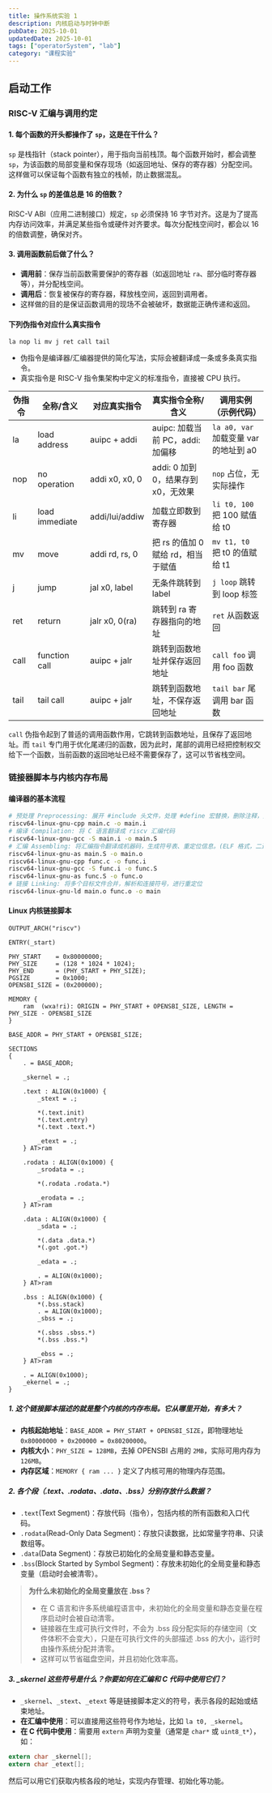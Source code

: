```yaml
---
title: 操作系统实验 1
description: 内核启动与时钟中断
pubDate: 2025-10-01
updatedDate: 2025-10-01
tags: ["operatorSystem", "lab"]
category: "课程实验"
---
```


## 启动工作

### RISC-V 汇编与调用约定

#### 1. 每个函数的开头都操作了 `sp`，这是在干什么？

`sp` 是栈指针（stack pointer），用于指向当前栈顶。每个函数开始时，都会调整 `sp`，为该函数的局部变量和保存现场（如返回地址、保存的寄存器）分配空间。这样做可以保证每个函数有独立的栈帧，防止数据混乱。

#### 2. 为什么 `sp` 的差值总是 16 的倍数？

RISC-V ABI（应用二进制接口）规定，`sp` 必须保持 16 字节对齐。这是为了提高内存访问效率，并满足某些指令或硬件对齐要求。每次分配栈空间时，都会以 16 的倍数调整，确保对齐。

#### 3. 调用函数前后做了什么？

- **调用前**：保存当前函数需要保护的寄存器（如返回地址 `ra`、部分临时寄存器等），并分配栈空间。
- **调用后**：恢复被保存的寄存器，释放栈空间，返回到调用者。
- 这样做的目的是保证函数调用的现场不会被破坏，数据能正确传递和返回。

#### 下列伪指令对应什么真实指令

```riscv
la nop li mv j ret call tail
```

- 伪指令是编译器/汇编器提供的简化写法，实际会被翻译成一条或多条真实指令。
- 真实指令是 RISC-V 指令集架构中定义的标准指令，直接被 CPU 执行。

| 伪指令 | 全称/含义           | 对应真实指令         | 真实指令全称/含义                   | 调用实例（示例代码）                       |
|--------|---------------------|----------------------|--------------------------------------|-------------------------------------------|
| la     | load address        | auipc + addi         | auipc: 加载当前 PC，addi: 加偏移     | `la a0, var` 加载变量 var 的地址到 a0     |
| nop    | no operation        | addi x0, x0, 0       | addi: 0 加到 0，结果存到 x0，无效果  | `nop` 占位，无实际操作                    |
| li     | load immediate      | addi/lui/addiw       | 加载立即数到寄存器                   | `li t0, 100` 把 100 赋值给 t0             |
| mv     | move                | addi rd, rs, 0       | 把 rs 的值加 0 赋给 rd，相当于赋值    | `mv t1, t0` 把 t0 的值赋给 t1             |
| j      | jump                | jal x0, label        | 无条件跳转到 label                   | `j loop` 跳转到 loop 标签                 |
| ret    | return              | jalr x0, 0(ra)       | 跳转到 ra 寄存器指向的地址           | `ret` 从函数返回                          |
| call   | function call       | auipc + jalr         | 跳转到函数地址并保存返回地址         | `call foo` 调用 foo 函数                  |
| tail   | tail call           | auipc + jalr         | 跳转到函数地址，不保存返回地址       | `tail bar` 尾调用 bar 函数                |

`call` 伪指令起到了普适的调用函数作用，它跳转到函数地址，且保存了返回地址。而 `tail` 专门用于优化尾递归的函数，因为此时，尾部的调用已经把控制权交给下一个函数，当前函数的返回地址已经不需要保存了，这可以节省栈空间。

### 链接器脚本与内核内存布局

#### 编译器的基本流程

```sh
# 预处理 Preprocessing: 展开 #include 头文件，处理 #define 宏替换，删除注释，处理条件编译 #ifdef/#if/#endif
riscv64-linux-gnu-cpp main.c -o main.i
# 编译 Compilation: 将 C 语言翻译成 riscv 汇编代码
riscv64-linux-gnu-gcc -S main.i -o main.S
# 汇编 Assembling: 将汇编指令翻译成机器码，生成符号表、重定位信息。(ELF 格式，二进制)
riscv64-linux-gnu-as main.S -o main.o
riscv64-linux-gnu-cpp func.c -o func.i
riscv64-linux-gnu-gcc -S func.i -o func.S
riscv64-linux-gnu-as func.S -o func.o
# 链接 Linking: 将多个目标文件合并，解析和连接符号，进行重定位
riscv64-linux-gnu-ld main.o func.o -o main
```

#### Linux 内核链接脚本

```lds
OUTPUT_ARCH("riscv")

ENTRY(_start)

PHY_START    = 0x80000000;
PHY_SIZE     = (128 * 1024 * 1024);
PHY_END      = (PHY_START + PHY_SIZE);
PGSIZE       = 0x1000;
OPENSBI_SIZE = (0x200000);

MEMORY {
    ram  (wxa!ri): ORIGIN = PHY_START + OPENSBI_SIZE, LENGTH = PHY_SIZE - OPENSBI_SIZE
}

BASE_ADDR = PHY_START + OPENSBI_SIZE;

SECTIONS
{
    . = BASE_ADDR;

    _skernel = .;

    .text : ALIGN(0x1000) {
        _stext = .;

        *(.text.init)
        *(.text.entry)
        *(.text .text.*)

        _etext = .;
    } AT>ram

    .rodata : ALIGN(0x1000) {
        _srodata = .;

        *(.rodata .rodata.*)

        _erodata = .;
    } AT>ram

    .data : ALIGN(0x1000) {
        _sdata = .;

        *(.data .data.*)
        *(.got .got.*)

        _edata = .;

        . = ALIGN(0x1000);
    } AT>ram

    .bss : ALIGN(0x1000) {
        *(.bss.stack)
        . = ALIGN(0x1000);
        _sbss = .;

        *(.sbss .sbss.*)
        *(.bss .bss.*)

        _ebss = .;
    } AT>ram

    . = ALIGN(0x1000);
    _ekernel = .;
}
```

##### 1. 这个链接脚本描述的就是整个内核的内存布局。它从哪里开始，有多大？

- **内核起始地址**：`BASE_ADDR = PHY_START + OPENSBI_SIZE`，即物理地址 `0x80000000 + 0x200000 = 0x80200000`。
- **内核大小**：`PHY_SIZE = 128MB`，去掉 OPENSBI 占用的 `2MB`，实际可用内存为 `126MB`。
- **内存区域**：`MEMORY { ram ... }` 定义了内核可用的物理内存范围。

##### 2. 各个段（.text、.rodata、.data、.bss）分别存放什么数据？

- `.text`(Text Segment)：存放代码（指令），包括内核的所有函数和入口代码。
- `.rodata`(Read-Only Data Segment)：存放只读数据，比如常量字符串、只读数组等。
- `.data`(Data Segment)：存放已初始化的全局变量和静态变量。
- `.bss`(Block Started by Symbol Segment)：存放未初始化的全局变量和静态变量（启动时会被清零）。

> **为什么未初始化的全局变量放在 .bss？**
>
> - 在 C 语言和许多系统编程语言中，未初始化的全局变量和静态变量在程序启动时会被自动清零。
> - 链接器在生成可执行文件时，不会为 .bss 段分配实际的存储空间（文件体积不会变大），只是在可执行文件的头部描述 .bss 的大小，运行时由操作系统分配并清零。
> - 这样可以节省磁盘空间，并且初始化效率高。    

##### 3. _skernel 这些符号是什么？你要如何在汇编和 C 代码中使用它们？

- `_skernel`、`_stext`、`_etext` 等是链接脚本定义的符号，表示各段的起始或结束地址。
- **在汇编中使用**：可以直接用这些符号作为地址，比如 `la t0, _skernel`。
- **在 C 代码中使用**：需要用 `extern` 声明为变量（通常是 `char*` 或 `uint8_t*`），如：

```c
extern char _skernel[];
extern char _etext[];
```

然后可以用它们获取内核各段的地址，实现内存管理、初始化等功能。
